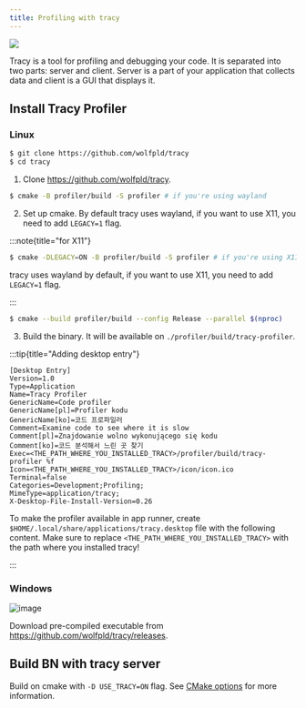 ```yaml
---
title: Profiling with tracy
---
```


![](https://camo.githubusercontent.com/addc8ec15d303dd7084724123e18c3c47fbe721e000c6e2c58a2ac1185badf1f/68747470733a2f2f6d656469612e646973636f72646170702e6e65742f6174746163686d656e74732f3833303931363435313531373835373839342f313135323137353437343038353139393837322f696d6167652e706e673f77696474683d31303939266865696768743d363235)

Tracy is a tool for profiling and debugging your code. It is separated into two parts: server and
client. Server is a part of your application that collects data and client is a GUI that displays
it.

## Install Tracy Profiler

### Linux

```sh
$ git clone https://github.com/wolfpld/tracy
$ cd tracy
```

1. Clone <https://github.com/wolfpld/tracy>.

```sh
$ cmake -B profiler/build -S profiler # if you're using wayland
```

2. Set up cmake. By default tracy uses wayland, if you want to use X11, you need to add `LEGACY=1`
   flag.

:::note{title="for X11"}

```sh
$ cmake -DLEGACY=ON -B profiler/build -S profiler # if you're using X11
```

tracy uses wayland by default, if you want to use X11, you need to add `LEGACY=1` flag.

:::

```sh
$ cmake --build profiler/build --config Release --parallel $(nproc)
```

3. Build the binary. It will be available on `./profiler/build/tracy-profiler`.

:::tip{title="Adding desktop entry"}

```
[Desktop Entry]
Version=1.0
Type=Application
Name=Tracy Profiler
GenericName=Code profiler
GenericName[pl]=Profiler kodu
GenericName[ko]=코드 프로파일러
Comment=Examine code to see where it is slow
Comment[pl]=Znajdowanie wolno wykonującego się kodu
Comment[ko]=코드 분석해서 느린 곳 찾기
Exec=<THE_PATH_WHERE_YOU_INSTALLED_TRACY>/profiler/build/tracy-profiler %f
Icon=<THE_PATH_WHERE_YOU_INSTALLED_TRACY>/icon/icon.ico
Terminal=false
Categories=Development;Profiling;
MimeType=application/tracy;
X-Desktop-File-Install-Version=0.26
```

To make the profiler available in app runner, create `$HOME/.local/share/applications/tracy.desktop`
file with the following content. Make sure to replace `<THE_PATH_WHERE_YOU_INSTALLED_TRACY>` with
the path where you installed tracy!

:::

### Windows

![image](https://github.com/cataclysmbnteam/Cataclysm-BN/assets/54838975/b6f73c09-969c-4305-b8fb-070d14fb834a)

Download pre-compiled executable from <https://github.com/wolfpld/tracy/releases>.

## Build BN with tracy server

Build on cmake with `-D USE_TRACY=ON` flag. See
[CMake options](building/cmake.md#cataclysmbn-specific-options) for more information.
